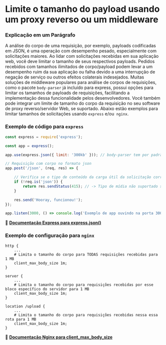 #  Limite o tamanho do payload usando um proxy reverso ou um middleware

### Explicação em um Parágrafo

A análise do corpo de uma requisição, por exemplo, payloads codificadas em JSON, é uma operação com desempenho pesado, especialmente com solicitações maiores.
Ao lidar com solicitações recebidas em sua aplicação web, você deve limitar o tamanho de seus respectivos payloads. Pedidos recebidos com
tamanhos ilimitados de corpo/payload podem levar a um desempenho ruim da sua aplicação ou falha devido a uma interrupção de negação de serviço ou outros efeitos colaterais indesejados.
Muitas soluções de middleware populares para análise de corpos de requisições, como o pacote `body-parser` já incluído para express, possui
opções para limitar os tamanhos de payloads de requisições, facilitando a implementação dessa funcionalidade pelos desenvolvedores.
Você também pode integrar um limite de tamanho do corpo da requisição no seu software de proxy reverso/servidor Web, se suportado. Abaixo estão exemplos para limitar tamanhos de solicitações usando
`express` e/ou` nginx`.

### Exemplo de código para `express`

```javascript
const express = require('express');

const app = express();

app.use(express.json({ limit: '300kb' })); // body-parser tem por padrão um limite de tamanho para o corpo de 100kb

// Requisição com corpo no formato json
app.post('/json', (req, res) => {

    // Verifica se o tipo de conteúdo da carga útil da solicitação corresponde ao json, porque o body-parser não verifica os tipos de conteúdo
    if (!req.is('json')) {
        return res.sendStatus(415); // -> Tipo de mídia não suportado se a solicitação não tiver corpo JSON
    }

    res.send('Hooray, funcionou!');
});

app.listen(3000, () => console.log('Exemplo de app ouvindo na porta 3000!'));
```

🔗 [**Documentação Express para express.json()**](http://expressjs.com/en/4x/api.html#express.json)

### Exemplo de configuração para `nginx`

```
http {
    ...
    # Limita o tamanho do corpo para TODAS requisições recebidas para 1 MB
    client_max_body_size 1m;
}

server {
    ...
    # Limita o tamanho do corpo para requisições recebidas por esse bloco específico do servidor para 1 MB
    client_max_body_size 1m;
}

location /upload {
    ...
    # Limita o tamanho do corpo para requisições recebidas nessa essa rota para 1 MB
    client_max_body_size 1m;
}
```

🔗 [**Documentação Nginx para client_max_body_size**](http://nginx.org/en/docs/http/ngx_http_core_module.html#client_max_body_size)